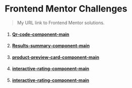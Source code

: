 # Frontend Mentor Challenges

> My URL link to Frontend Mentor solutions.

1. #### [Qr-code-component-main](https://hyeo151.github.io/Frontend-mentor-projects/1_qr-code-component-main/)
2. #### [Results-summary-component-main](https://hyeo151.github.io/Frontend-mentor-projects/2_results-summary-component-main/)
3. #### [product-preview-card-component-main](https://hyeo151.github.io/Frontend-mentor-projects/3_product-preview-card-component-main/)
4. #### [interactive-rating-component-main](https://hyeo151.github.io/Frontend-mentor-projects/4_interactive-rating-component-main/)
5. #### [interactive-rating-component-main](https://hyeo151.github.io/Frontend-mentor-projects/5_nft-preview-card-component/)